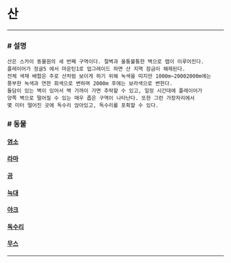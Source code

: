 # 산
***
### # 설명
    산은 스카이 동물원의 세 번째 구역이다. 절벽과 울퉁불퉁한 벽으로 맵이 이루어진다.
    플레이어가 정글5 에서 마운틴1로 업그레이드 하면 산 지역 잠금이 해제된다.
    전체 색채 배합은 주로 산처럼 보이게 하기 위해 녹색을 띠지만 1000m~20002000m에는
    풍부한 녹색과 연한 회색으로 변하며 2000m 후에는 보라색으로 변한다.
    돌담이 있는 벽이 있어서 벽 가까이 가면 추락할 수 있고, 일정 시간대에 플레이어가
    양쪽 벽으로 떨어질 수 있는 매우 좁은 구역이 나타난다. 또한 그런 가장자리에서
    몇 미터 떨어진 곳에 독수리 앉아있고, 독수리를 포획할 수 있다.

### # 동물
 #### [염소](./염소/염소.md)
 #### [라마](./라마/라마.md)
 #### [곰](./곰/곰.md)
 #### [늑대](./늑대/늑대.md)
 #### [야크](./야크/야크.md)
 #### [독수리](./독수리/독수리.md)
 #### [무스](./무스/무스.md)
 ***
